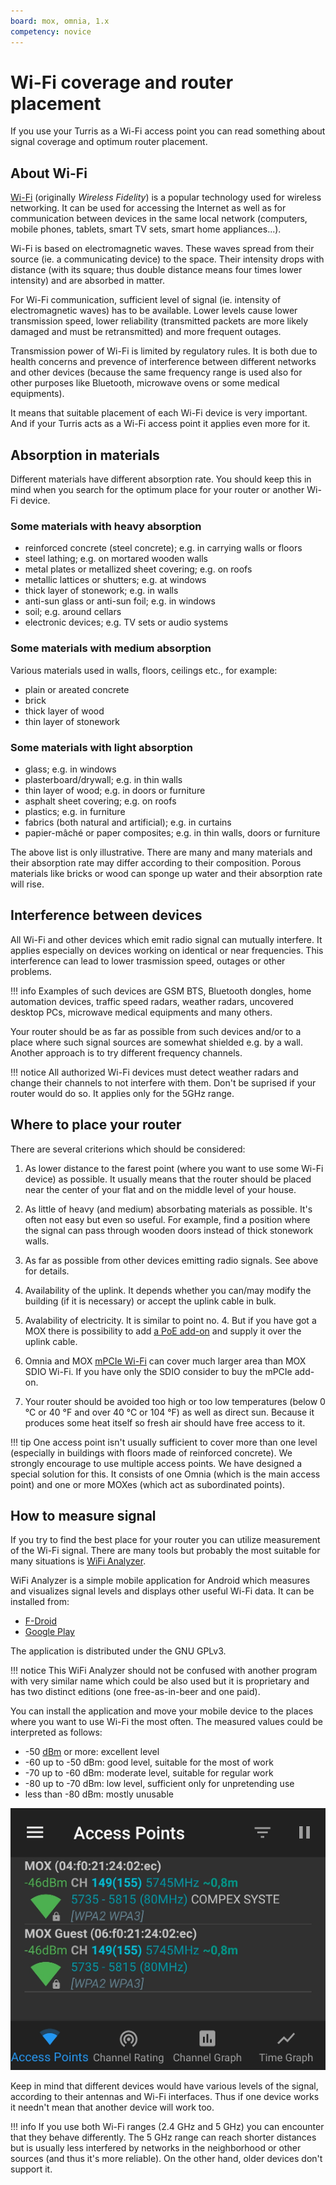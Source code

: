 ```yaml
---
board: mox, omnia, 1.x
competency: novice
---
```

# Wi-Fi coverage and router placement

If you use your Turris as a Wi-Fi access point you can read something about
signal coverage and optimum router placement.

## About Wi-Fi

[Wi-Fi](https://en.wikipedia.org/wiki/Wi-Fi) (originally _Wireless Fidelity_)
is a popular technology used for wireless networking. It can be used for
accessing the Internet as well as for communication between devices in the
same local network (computers, mobile phones, tablets, smart TV sets, smart
home appliances...).

Wi-Fi is based on electromagnetic waves. These waves spread from their source
(ie. a communicating device) to the space. Their intensity drops with
distance (with its square; thus double distance means four times lower
intensity) and are absorbed in matter.

For Wi-Fi communication, sufficient level of signal (ie. intensity of
electromagnetic waves) has to be available. Lower levels cause lower
transmission speed, lower reliability (transmitted packets are more likely
damaged and must be retransmitted) and more frequent outages.

Transmission power of Wi-Fi is limited by regulatory rules. It is both due
to health concerns and prevence of interference between different networks
and other devices (because the same frequency range is used also for other
purposes like Bluetooth, microwave ovens or some medical equipments).

It means that suitable placement of each Wi-Fi device is very important.
And if your Turris acts as a Wi-Fi access point it applies even more for it.

## Absorption in materials

Different materials have different absorption rate. You should keep this in
mind when you search for the optimum place for your router or another Wi-Fi
device.

### Some materials with heavy absorption

* reinforced concrete (steel concrete); e.g. in carrying walls or floors
* steel lathing; e.g. on mortared wooden walls
* metal plates or metallized sheet covering; e.g. on roofs
* metallic lattices or shutters; e.g. at windows
* thick layer of stonework; e.g. in walls
* anti-sun glass or anti-sun foil; e.g. in windows
* soil; e.g. around cellars
* electronic devices; e.g. TV sets or audio systems

### Some materials with medium absorption

Various materials used in walls, floors, ceilings etc., for example:

* plain or areated concrete
* brick
* thick layer of wood
* thin layer of stonework

### Some materials with light absorption

* glass; e.g. in windows
* plasterboard/drywall; e.g. in thin walls
* thin layer of wood; e.g. in doors or furniture
* asphalt sheet covering; e.g. on roofs
* plastics; e.g. in furniture
* fabrics (both natural and artificial); e.g. in curtains
* papier-mâché or paper composites; e.g. in thin walls, doors or furniture

The above list is only illustrative. There are many and many materials and their
absorption rate may differ according to their composition. Porous materials
like bricks or wood can sponge up water and their absorption rate will rise.

## Interference between devices

All Wi-Fi and other devices which emit radio signal can mutually interfere.
It applies especially on devices working on identical or near frequencies.
This interference can lead to lower trasmission speed, outages or other
problems.

!!! info
    Examples of such devices are GSM BTS, Bluetooth dongles, home
    automation devices, traffic speed radars, weather radars, uncovered
    desktop PCs, microwave medical equipments and many others.

Your router should be as far as possible from such devices and/or to a place
where such signal sources are somewhat shielded e.g. by a wall. Another
approach is to try different frequency channels.

!!! notice
    All authorized Wi-Fi devices must detect weather radars and change their
    channels to not interfere with them. Don't be suprised if your
    router would do so. It applies only for the 5GHz range.

## Where to place your router

There are several criterions which should be considered:

1. As lower distance to the farest point (where you want to use some Wi-Fi
   device) as possible. It usually means that the router should be
   placed near the center of your flat and on the middle level of your house.

2. As little of heavy (and medium) absorbating materials as possible. It's
   often not easy but even so useful. For example, find a position where
   the signal can pass through wooden doors instead of thick stonework walls.

3. As far as possible from other devices emitting radio signals.
   See above for details.

4. Availability of the uplink. It depends whether you can/may modify
   the building (if it is necessary) or accept the uplink cable in bulk.

5. Avalability of electricity. It is similar to point no. 4. But if you have got
   a MOX there is possibility to add [a PoE add-on](mox/addons.md)
   and supply it over the uplink cable.

6. Omnia and MOX [mPCIe Wi-Fi](mox/addons.md) can cover much larger area
   than MOX SDIO Wi-Fi. If you have only the SDIO consider to buy the
   mPCIe add-on.

7. Your router should be avoided too high or too low temperatures (below
   0 °C or 40 °F and over 40 °C or 104 °F) as well as direct sun. Because
   it produces some heat itself so fresh air should have free access to it.

!!! tip
    One access point isn't usually sufficient to cover more than one level
    (especially in buildings with floors made of reinforced concrete).
    We strongly encourage to use multiple access points. We have designed
    a special solution for this. It consists of one Omnia (which is the main
    access point) and one or more MOXes (which act as subordinated points).


## How to measure signal

If you try to find the best place for your router you can utilize measurement
of the Wi-Fi signal. There are many tools but probably the most suitable
for many situations is
[WiFi Analyzer](https://vremsoftwaredevelopment.github.io/WiFiAnalyzer/).

WiFi Analyzer is a simple mobile application for Android which measures
and visualizes signal levels and displays other useful Wi-Fi data. It can
be installed from:

* [F-Droid](https://f-droid.org/en/packages/com.vrem.wifianalyzer/)
* [Google Play](https://play.google.com/store/apps/details?id=com.vrem.wifianalyzer)

The application is distributed under the GNU GPLv3.

!!! notice
    This WiFi Analyzer should not be confused with another program with
    very similar name which could be also used but it is proprietary
    and has two distinct editions (one free-as-in-beer and one paid).

You can install the application and move your mobile device to the places
where you want to use Wi-Fi the most often. The measured values could be
interpreted as follows:

* -50 [dBm](https://en.wikipedia.org/wiki/DBm) or more: excellent level
* -60 up to -50 dBm: good level, suitable for the most of work
* -70 up to -60 dBm: moderate level, suitable for regular work
* -80 up to -70 dBm: low level, sufficient only for unpretending use
* less than -80 dBm: mostly unusable

![Signal measurement with WiFi Analyzer](wifi-analyzer.png)

Keep in mind that different devices would have various levels of the signal,
according to their antennas and Wi-Fi interfaces. Thus if one device works
it needn't mean that another device will work too.

!!! info
    If you use both Wi-Fi ranges (2.4 GHz and 5 GHz) you can encounter that
    they behave differently. The 5 GHz range can reach shorter distances but
    is usually less interfered by networks in the neighborhood or other
    sources (and thus it's more reliable). On the other hand, older devices
    don't support it.
